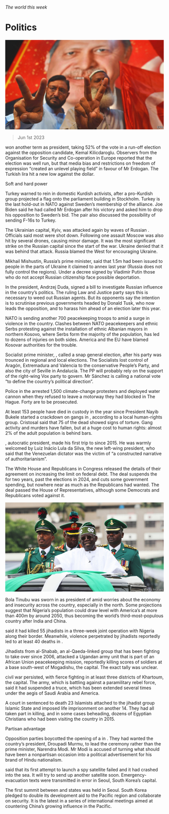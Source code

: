 ###### The world this week

# Politics 

#####  

![image](images/20230603_WWP002.jpg) 

> Jun 1st 2023 

 won another term as  president, taking 52% of the vote in a run-off election against the opposition candidate, Kemal Kilicdaroglu. Observers from the Organisation for Security and Co-operation in Europe reported that the election was well run, but that media bias and restrictions on freedom of expression “created an unlevel playing field” in favour of Mr Erdogan. The Turkish lira hit a new low against the dollar. 

Soft and hard power

Turkey warned  to rein in domestic Kurdish activists, after a pro-Kurdish group projected a flag onto the parliament building in Stockholm. Turkey is the last hold-out in NATO against Sweden’s membership of the alliance. Joe Biden said he had called Mr Erdogan after his victory and asked him to drop his opposition to Sweden’s bid. The pair also discussed the possibility of sending F-16s to Turkey. 

The Ukrainian capital, Kyiv, was attacked again by waves of Russian . Officials said most were shot down. Following one assault Moscow was also hit by several drones, causing minor damage. It was the most significant strike on the Russian capital since the start of the war. Ukraine denied that it was behind that attack. Russia blamed the West for encouraging Ukraine. 

Mikhail Mishustin, Russia’s prime minister, said that 1.5m  had been issued to people in the parts of Ukraine it claimed to annex last year (Russia does not fully control the regions). Under a decree signed by Vladimir Putin those who do not accept Russian citizenship face possible deportation. 

In  the president, Andrzej Duda, signed a bill to investigate Russian influence in the country’s politics. The ruling Law and Justice party says this is necessary to weed out Russian agents. But its opponents say the intention is to scrutinise previous governments headed by Donald Tusk, who now leads the opposition, and to harass him ahead of an election later this year. 

NATO is sending another 700 peacekeeping troops to  amid a surge in violence in the country. Clashes between NATO peacekeepers and ethnic Serbs protesting against the installation of ethnic Albanian mayors in northern Kosovo, where Serbs form the majority of the population, has led to dozens of injuries on both sides. America and the EU have blamed Kosovar authorities for the trouble. 

 Socialist prime minister, , called a snap general election, after his party was trounced in regional and local elections. The Socialists lost control of Aragón, Extremadura and Valencia to the conservative People’s Party, and also the city of Seville in Andalucía. The PP will probably rely on the support of the right-wing Vox party to govern. Mr Sánchez is calling a national vote “to define the country’s political direction”. 

Police in the  arrested 1,500 climate-change protesters and deployed water cannon when they refused to leave a motorway they had blocked in The Hague. Forty are to be prosecuted. 

At least 153 people have died in custody in the year since President Nayib Bukele started a crackdown on gangs in , according to a local human-rights group. Cristosal said that 75 of the dead showed signs of torture. Gang activity and murders have fallen, but at a huge cost to human rights: almost 2% of the adult population is behind bars. 

,  autocratic president, made his first trip to since 2015. He was warmly welcomed by Luiz Inácio Lula da Silva, the new left-wing president, who said that the Venezuelan dictator was the victim of “a constructed narrative of authoritarianism”.

The White House and Republicans in Congress released the details of their agreement on increasing the limit on federal debt. The deal suspends the  for two years, past the elections in 2024, and cuts some government spending, but nowhere near as much as the Republicans had wanted. The deal passed the House of Representatives, although some Democrats and Republicans voted against it. 

![image](images/20230603_WWP001.jpg) 


Bola Tinubu was sworn in as president of  amid worries about the economy and insecurity across the country, especially in the north. Some projections suggest that Nigeria’s population could draw level with America’s at more than 400m by around 2050, thus becoming the world’s third-most-populous country after India and China.

 said it had killed 55 jihadists in a three-week joint operation with Nigeria along their border. Meanwhile, violence perpetrated by jihadists reportedly led to at least 40 deaths in . 

Jihadists from al-Shabab, an al-Qaeda-linked group that has been fighting to take over  since 2006, attacked a Ugandan army unit that is part of an African Union peacekeeping mission, reportedly killing scores of soldiers at a base south-west of Mogadishu, the capital. The exact tally was unclear. 

 civil war persisted, with fierce fighting in at least three districts of Khartoum, the capital. The army, which is battling against a paramilitary rebel force, said it had suspended a truce, which has been extended several times under the aegis of Saudi Arabia and America. 

A court in sentenced to death 23 Islamists attached to the jihadist group Islamic State and imposed life imprisonment on another 14. They had all taken part in killing, and in some cases beheading, dozens of Egyptian Christians who had been visiting the country in 2015.

Partisan advantage

Opposition parties boycotted the opening of a  in . They had wanted the country’s president, Droupadi Murmu, to lead the ceremony rather than the prime minister, Narendra Modi. Mr Modi is accused of turning what should have been a nonpartisan occasion into a political advertisement for his brand of Hindu nationalism. 

 said that its first attempt to launch a spy satellite failed and it had crashed into the sea. It will try to send up another satellite soon. Emergency-evacuation texts were transmitted in error in Seoul, South Korea’s capital. 

The first summit between  and  states was held in Seoul. South Korea pledged to double its development aid to the Pacific region and collaborate on security. It is the latest in a series of international meetings aimed at countering China’s growing influence in the Pacific. 

